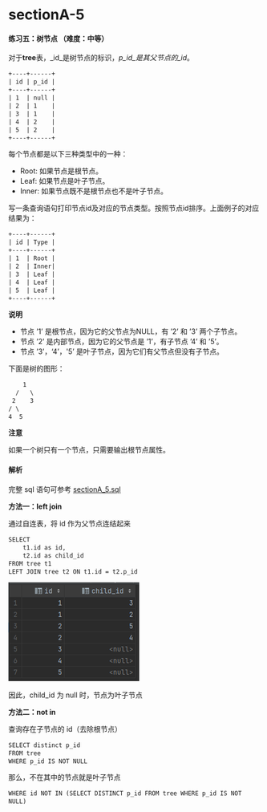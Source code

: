 # sectionA-5

#### 练习五：树节点 （难度：中等）

对于**tree**表，_id_是树节点的标识，_p\_id_是其父节点的_id_。

```
+----+------+
| id | p_id |
+----+------+
| 1  | null |
| 2  | 1    |
| 3  | 1    |
| 4  | 2    |
| 5  | 2    |
+----+------+
```

每个节点都是以下三种类型中的一种：

* Root: 如果节点是根节点。
* Leaf: 如果节点是叶子节点。
* Inner: 如果节点既不是根节点也不是叶子节点。

写一条查询语句打印节点id及对应的节点类型。按照节点id排序。上面例子的对应结果为：

```
+----+------+
| id | Type |
+----+------+
| 1  | Root |
| 2  | Inner|
| 3  | Leaf |
| 4  | Leaf |
| 5  | Leaf |
+----+------+
```

**说明**

* 节点 ’1’ 是根节点，因为它的父节点为NULL，有 ’2’ 和 ’3’ 两个子节点。
* 节点 ’2’ 是内部节点，因为它的父节点是 ’1’，有子节点 ’4’ 和 ’5’。
* 节点 ’3’，‘4’，'5’ 是叶子节点，因为它们有父节点但没有子节点。

下面是树的图形：

```
    1         
  /   \ 
 2    3    
/ \
4  5
```

**注意**

如果一个树只有一个节点，只需要输出根节点属性。

#### 解析

完整 sql 语句可参考 [sectionA\_5.sql](../datawhale/wonderful-sql/sectionA-5/sectionA\_5.sql)

**方法一：left join**

通过自连表，将 id 作为父节点连结起来

```mysql
SELECT 
    t1.id as id,
    t2.id as child_id
FROM tree t1
LEFT JOIN tree t2 ON t1.id = t2.p_id
```

![function5-1](../datawhale/wonderful-sql/sectionA-5/function5-1.png)

因此，child\_id 为 null 时，节点为叶子节点

**方法二：not in**

查询存在子节点的 id（去除根节点）

```mysql
SELECT distinct p_id
FROM tree
WHERE p_id IS NOT NULL 
```

那么，不在其中的节点就是叶子节点

```mysql
WHERE id NOT IN (SELECT DISTINCT p_id FROM tree WHERE p_id IS NOT NULL)
```
